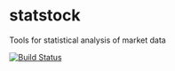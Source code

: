 # statstock

Tools for statistical analysis of market data

[![Build Status](https://travis-ci.org/lsiemens/statstock.svg?branch=master)](https://travis-ci.org/lsiemens/statstock)
